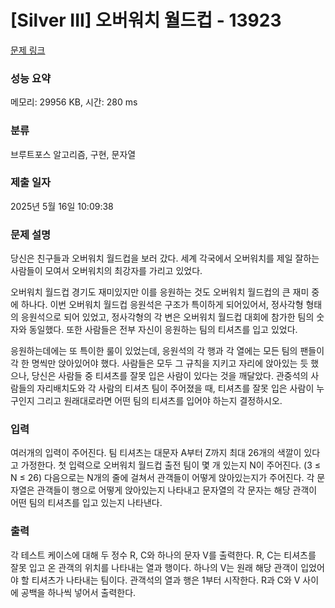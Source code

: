 # [Silver III] 오버워치 월드컵 - 13923 

[문제 링크](https://www.acmicpc.net/problem/13923) 

### 성능 요약

메모리: 29956 KB, 시간: 280 ms

### 분류

브루트포스 알고리즘, 구현, 문자열

### 제출 일자

2025년 5월 16일 10:09:38

### 문제 설명

<p>당신은 친구들과 오버워치 월드컵을 보러 갔다. 세계 각국에서 오버워치를 제일 잘하는 사람들이 모여서 오버워치의 최강자를 가리고 있었다.</p>

<p>오버워치 월드컵 경기도 재미있지만 이를 응원하는 것도 오버워치 월드컵의 큰 재미 중에 하나다. 이번 오버워치 월드컵 응원석은 구조가 특이하게 되어있어서, 정사각형 형태의 응원석으로 되어 있었고, 정사각형의 각 변은 오버워치 월드컵 대회에 참가한 팀의 숫자와 동일했다. 또한 사람들은 전부 자신이 응원하는 팀의 티셔츠를 입고 있었다.</p>

<p>응원하는데에는 또 특이한 룰이 있었는데, 응원석의 각 행과 각 열에는 모든 팀의 팬들이 각 한 명씩만 앉아있어야 했다. 사람들은 모두 그 규칙을 지키고 자리에 앉아있는 듯 했으나, 당신은 사람들 중 티셔츠를 잘못 입은 사람이 있다는 것을 깨달았다. 관중석의 사람들의 자리배치도와 각 사람의 티셔츠 팀이 주어졌을 때, 티셔츠를 잘못 입은 사람이 누구인지 그리고 원래대로라면 어떤 팀의 티셔츠를 입어야 하는지 결정하시오.</p>

### 입력 

 <p>여러개의 입력이 주어진다. 팀 티셔츠는 대문자 A부터 Z까지 최대 26개의 색깔이 있다고 가정한다. 첫 입력으로 오버워치 월드컵 출전 팀이 몇 개 있는지 N이 주어진다. (3 ≤ N ≤ 26)  다음으로는 N개의 줄에 걸쳐서 관객들이 어떻게 앉아있는지가 주어진다. 각 문자열은 관객들이 행으로 어떻게 앉아있는지 나타내고 문자열의 각 문자는 해당 관객이 어떤 팀의 티셔츠를 입고 있는지 나타낸다.</p>

### 출력 

 <p>각 테스트 케이스에 대해 두 정수 R, C와 하나의 문자 V를 출력한다. R, C는 티셔츠를 잘못 입고 온 관객의 위치를 나타내는 열과 행이다. 하나의 V는 원래 해당 관객이 입었어야 할 티셔츠가 나타내는 팀이다. 관객석의 열과 행은 1부터 시작한다. R과 C와 V 사이에 공백을 하나씩 넣어서 출력한다. </p>

